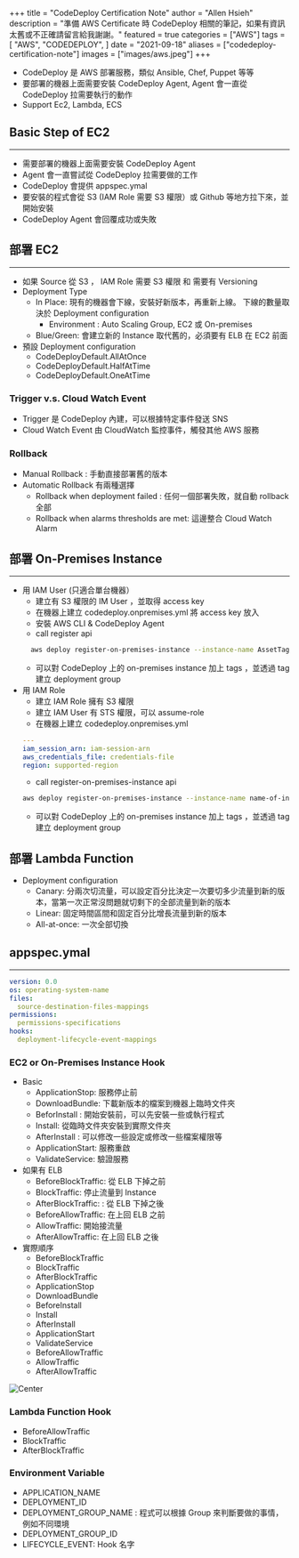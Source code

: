 +++
title = "CodeDeploy Certification Note"
author = "Allen Hsieh"
description = "準備 AWS Certificate 時 CodeDeploy 相關的筆記，如果有資訊太舊或不正確請留言給我謝謝。"
featured = true
categories = ["AWS"]
tags = [
    "AWS",
    "CODEDEPLOY",
]
date = "2021-09-18"
aliases = ["codedeploy-certification-note"]
images = ["images/aws.jpeg"]
+++

- CodeDeploy 是 AWS 部署服務，類似 Ansible, Chef, Puppet 等等
- 要部署的機器上面需要安裝 CodeDeploy Agent, Agent 會一直從 CodeDeploy 拉需要執行的動作
- Support Ec2, Lambda, ECS 



## Basic Step of EC2
---
- 需要部署的機器上面需要安裝 CodeDeploy Agent
- Agent 會一直嘗試從 CodeDeploy 拉需要做的工作
- CodeDeploy 會提供 appspec.ymal 
- 要安裝的程式會從 S3 (IAM Role 需要 S3 權限）或 Github 等地方拉下來，並開始安裝 
- CodeDeploy Agent 會回覆成功或失敗


## 部署 EC2 
---
- 如果 Source 從 S3 ， IAM Role 需要 S3 權限 和 需要有 Versioning 
- Deployment Type
    - In Place: 現有的機器會下線，安裝好新版本，再重新上線。 下線的數量取決於  Deployment configuration
        - Environment : Auto Scaling Group, EC2 或 On-premises  
    - Blue/Green: 會建立新的 Instance 取代舊的，必須要有 ELB 在 EC2 前面
- 預設 Deployment configuration
    - CodeDeployDefault.AllAtOnce
    - CodeDeployDefault.HalfAtTime
    - CodeDeployDefault.OneAtTime

### Trigger v.s. Cloud Watch Event
- Trigger 是 CodeDeploy 內建，可以根據特定事件發送 SNS 
- Cloud Watch Event 由 CloudWatch 監控事件，觸發其他 AWS 服務

### Rollback
- Manual Rollback : 手動直接部署舊的版本
- Automatic Rollback 有兩種選擇
    - Rollback when deployment failed : 任何一個部署失敗，就自動 rollback 全部
    - Rollback when alarms thresholds are met: 這邊整合 Cloud Watch Alarm 


## 部署 On-Premises Instance 
---
- 用 IAM User (只適合單台機器）
    - 建立有 S3 權限的 IM User ，並取得 access key
    - 在機器上建立 codedeploy.onpremises.yml 將 access key 放入
    - 安裝 AWS CLI & CodeDeploy Agent 
    - call register api
    ```bash
      aws deploy register-on-premises-instance --instance-name AssetTag12010298EX --iam-user-arn arn:aws:iam::444455556666:user/CodeDeployUser-OnPrem
    ```
    - 可以對 CodeDeploy 上的 on-premises instance 加上 tags ，並透過 tag 建立 deployment group
- 用 IAM Role 
    - 建立 IAM Role 擁有 S3 權限
    - 建立 IAM User 有 STS 權限，可以 assume-role 
    - 在機器上建立 codedeploy.onpremises.yml 
    ```YAML
    ---
    iam_session_arn: iam-session-arn
    aws_credentials_file: credentials-file
    region: supported-region
    ```
    - call register-on-premises-instance api
    ```bash
    aws deploy register-on-premises-instance --instance-name name-of-instance --iam-session-arn arn:aws:sts::account-id:assumed-role/role-to-assume/session-name
    ```
    - 可以對 CodeDeploy 上的 on-premises instance 加上 tags ，並透過 tag 建立 deployment group


## 部署 Lambda Function
-  Deployment configuration
    - Canary: 分兩次切流量，可以設定百分比決定一次要切多少流量到新的版本，當第一次正常沒問題就切剩下的全部流量到新的版本
    -  Linear: 固定時間區間和固定百分比增長流量到新的版本
    -  All-at-once: 一次全部切換


##  appspec.ymal
---
```YAML
version: 0.0
os: operating-system-name
files:
  source-destination-files-mappings
permissions:
  permissions-specifications
hooks:
  deployment-lifecycle-event-mappings
```

### EC2 or On-Premises Instance Hook
- Basic 
    - ApplicationStop: 服務停止前
    - DownloadBundle: 下載新版本的檔案到機器上臨時文件夾
    - BeforInstall : 開始安裝前，可以先安裝一些或執行程式
    - Install: 從臨時文件夾安裝到實際文件夾
    - AfterInstall : 可以修改一些設定或修改一些檔案權限等
    - ApplicationStart: 服務重啟
    - ValidateService: 驗證服務
- 如果有 ELB
    - BeforeBlockTraffic: 從 ELB 下掉之前 
    - BlockTraffic: 停止流量到 Instance
    - AfterBlockTraffic: : 從 ELB 下掉之後
    - BeforeAllowTraffic: 在上回 ELB 之前 
    - AllowTraffic: 開始接流量
    - AfterAllowTraffic: 在上回 ELB 之後 
- 實際順序
    -  BeforeBlockTraffic
    -  BlockTraffic
    -  AfterBlockTraffic
    -  ApplicationStop
    -  DownloadBundle
    -  BeforeInstall
    -  Install
    -  AfterInstall
    -  ApplicationStart
    -  ValidateService
    -  BeforeAllowTraffic
    -  AllowTraffic
    -  AfterAllowTraffic

![Center](/images/post/codedeploy-certification-note/CodeDeployHook.png#center) 


### Lambda Function Hook
- BeforeAllowTraffic
- BlockTraffic
- AfterBlockTraffic


### Environment Variable 	
- APPLICATION_NAME
- DEPLOYMENT_ID
- DEPLOYMENT_GROUP_NAME : 程式可以根據 Group 來判斷要做的事情，例如不同環境
- DEPLOYMENT_GROUP_ID
- LIFECYCLE_EVENT: Hook 名字


